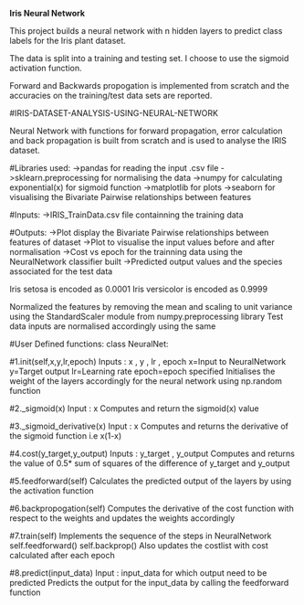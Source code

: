 **Iris Neural Network**

This project builds a neural network with n hidden layers to predict class labels for the Iris plant dataset.

The data is split into a training and testing set. I choose to use the sigmoid activation function.

Forward and Backwards propogation is implemented from scratch and the accuracies on the training/test data sets are reported.

#IRIS-DATASET-ANALYSIS-USING-NEURAL-NETWORK

Neural Network with functions for forward propagation, error calculation and back propagation is built from scratch and is used to analyse the IRIS dataset.

#Libraries used:
->pandas for reading the input .csv file
->sklearn.preprocessing for normalising the data
->numpy for calculating exponential(x) for sigmoid function
->matplotlib for plots
->seaborn for visualising the Bivariate Pairwise relationships between features

#Inputs:
->IRIS_TrainData.csv file containning the training data

#Outputs:
->Plot display the Bivariate Pairwise relationships between features of dataset
->Plot to visualise the input values before and after normalisation
->Cost vs epoch for the trainning data using the NeuralNetwork classifier built
->Predicted output values and the species associated for the test data

Iris setosa is encoded as 0.0001
Iris versicolor is encoded as 0.9999

Normalized the features by removing the mean and scaling to unit variance using the StandardScaler module from numpy.preprocessing library
Test data inputs are normalised accordingly using the same

#User Defined functions: class NeuralNet:

#1.init(self,x,y,lr,epoch)
Inputs : x , y , lr , epoch
x=Input to NeuralNetwork
y=Target output
lr=Learning rate
epoch=epoch specified
Initialises the weight of the layers accordingly for the neural network using np.random function

#2._sigmoid(x)
Input : x
Computes and return the sigmoid(x) value

#3._sigmoid_derivative(x)
Input : x
Computes and returns the derivative of the sigmoid function i.e x(1-x)

#4.cost(y_target,y_output)
Inputs : y_target , y_output
Computes and returns the value of 0.5* sum of squares of the difference of y_target and y_output

#5.feedforward(self)
Calculates the predicted output of the layers by using the activation function

#6.backpropogation(self)
Computes the derivative of the cost function with respect to the weights and updates the weights accordingly

#7.train(self)
Implements the sequence of the steps in NeuralNetwork
self.feedforward()
self.backprop()
Also updates the costlist with cost calculated after each epoch

#8.predict(input_data)
Input : input_data for which output need to be predicted
Predicts the output for the input_data by calling the feedforward function
